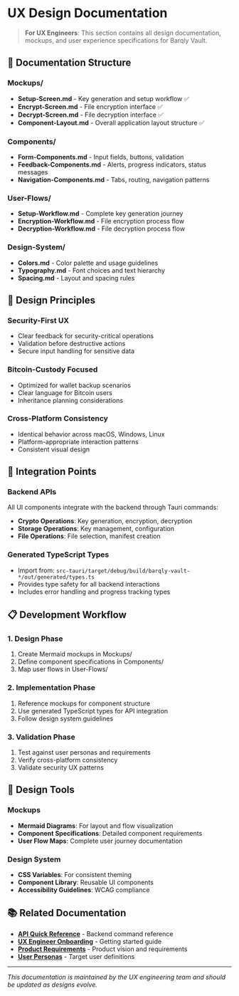 # UX Design Documentation

> **For UX Engineers**: This section contains all design documentation, mockups, and user experience specifications for Barqly Vault.

## 📁 Documentation Structure

### **Mockups/**
- **Setup-Screen.md** - Key generation and setup workflow ✅
- **Encrypt-Screen.md** - File encryption interface ✅
- **Decrypt-Screen.md** - File decryption interface ✅
- **Component-Layout.md** - Overall application layout structure ✅

### **Components/**
- **Form-Components.md** - Input fields, buttons, validation
- **Feedback-Components.md** - Alerts, progress indicators, status messages
- **Navigation-Components.md** - Tabs, routing, navigation patterns

### **User-Flows/**
- **Setup-Workflow.md** - Complete key generation journey
- **Encryption-Workflow.md** - File encryption process flow
- **Decryption-Workflow.md** - File decryption process flow

### **Design-System/**
- **Colors.md** - Color palette and usage guidelines
- **Typography.md** - Font choices and text hierarchy
- **Spacing.md** - Layout and spacing rules

## 🎯 Design Principles

### **Security-First UX**
- Clear feedback for security-critical operations
- Validation before destructive actions
- Secure input handling for sensitive data

### **Bitcoin-Custody Focused**
- Optimized for wallet backup scenarios
- Clear language for Bitcoin users
- Inheritance planning considerations

### **Cross-Platform Consistency**
- Identical behavior across macOS, Windows, Linux
- Platform-appropriate interaction patterns
- Consistent visual design

## 🔗 Integration Points

### **Backend APIs**
All UI components integrate with the backend through Tauri commands:
- **Crypto Operations**: Key generation, encryption, decryption
- **Storage Operations**: Key management, configuration
- **File Operations**: File selection, manifest creation

### **Generated TypeScript Types**
- Import from: `src-tauri/target/debug/build/barqly-vault-*/out/generated/types.ts`
- Provides type safety for all backend interactions
- Includes error handling and progress tracking types

## 📋 Development Workflow

### **1. Design Phase**
1. Create Mermaid mockups in Mockups/
2. Define component specifications in Components/
3. Map user flows in User-Flows/

### **2. Implementation Phase**
1. Reference mockups for component structure
2. Use generated TypeScript types for API integration
3. Follow design system guidelines

### **3. Validation Phase**
1. Test against user personas and requirements
2. Verify cross-platform consistency
3. Validate security UX patterns

## 🎨 Design Tools

### **Mockups**
- **Mermaid Diagrams**: For layout and flow visualization
- **Component Specifications**: Detailed component requirements
- **User Flow Maps**: Complete user journey documentation

### **Design System**
- **CSS Variables**: For consistent theming
- **Component Library**: Reusable UI components
- **Accessibility Guidelines**: WCAG compliance

## 📚 Related Documentation

- **[API Quick Reference](../Architecture/API-Quick-Reference.md)** - Backend command reference
- **[UX Engineer Onboarding](../Architecture/UX-Engineer-Onboarding.md)** - Getting started guide
- **[Product Requirements](../Product/Requirements.md)** - Product vision and requirements
- **[User Personas](../Product/User-Personas.md)** - Target user definitions

---

*This documentation is maintained by the UX engineering team and should be updated as designs evolve.* 
